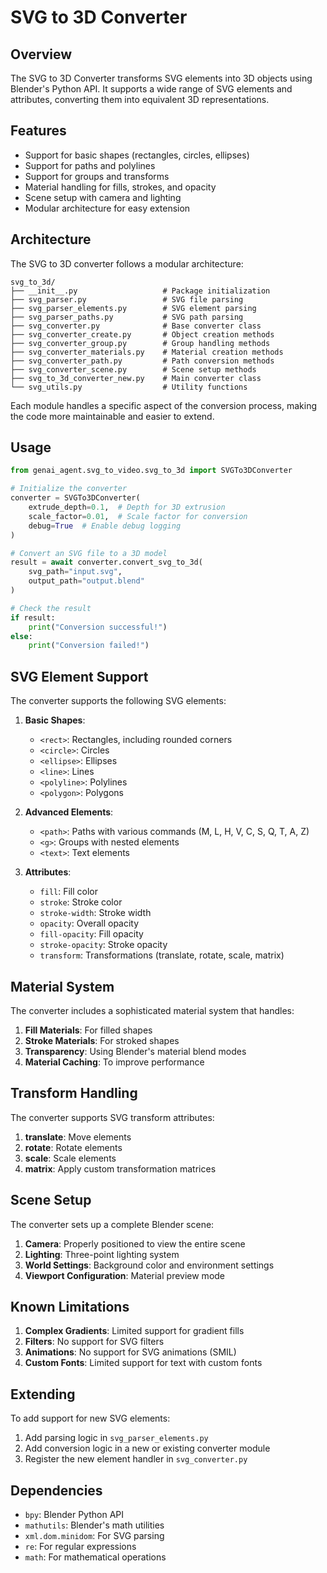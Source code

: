 # SVG to 3D Converter

## Overview

The SVG to 3D Converter transforms SVG elements into 3D objects using Blender's Python API. It supports a wide range of SVG elements and attributes, converting them into equivalent 3D representations.

## Features

- Support for basic shapes (rectangles, circles, ellipses)
- Support for paths and polylines
- Support for groups and transforms
- Material handling for fills, strokes, and opacity
- Scene setup with camera and lighting
- Modular architecture for easy extension

## Architecture

The SVG to 3D converter follows a modular architecture:

```
svg_to_3d/
├── __init__.py                   # Package initialization
├── svg_parser.py                 # SVG file parsing
├── svg_parser_elements.py        # SVG element parsing
├── svg_parser_paths.py           # SVG path parsing
├── svg_converter.py              # Base converter class
├── svg_converter_create.py       # Object creation methods
├── svg_converter_group.py        # Group handling methods
├── svg_converter_materials.py    # Material creation methods
├── svg_converter_path.py         # Path conversion methods
├── svg_converter_scene.py        # Scene setup methods
├── svg_to_3d_converter_new.py    # Main converter class
└── svg_utils.py                  # Utility functions
```

Each module handles a specific aspect of the conversion process, making the code more maintainable and easier to extend.

## Usage

```python
from genai_agent.svg_to_video.svg_to_3d import SVGTo3DConverter

# Initialize the converter
converter = SVGTo3DConverter(
    extrude_depth=0.1,  # Depth for 3D extrusion
    scale_factor=0.01,  # Scale factor for conversion
    debug=True  # Enable debug logging
)

# Convert an SVG file to a 3D model
result = await converter.convert_svg_to_3d(
    svg_path="input.svg",
    output_path="output.blend"
)

# Check the result
if result:
    print("Conversion successful!")
else:
    print("Conversion failed!")
```

## SVG Element Support

The converter supports the following SVG elements:

1. **Basic Shapes**:
   - `<rect>`: Rectangles, including rounded corners
   - `<circle>`: Circles
   - `<ellipse>`: Ellipses
   - `<line>`: Lines
   - `<polyline>`: Polylines
   - `<polygon>`: Polygons

2. **Advanced Elements**:
   - `<path>`: Paths with various commands (M, L, H, V, C, S, Q, T, A, Z)
   - `<g>`: Groups with nested elements
   - `<text>`: Text elements

3. **Attributes**:
   - `fill`: Fill color
   - `stroke`: Stroke color
   - `stroke-width`: Stroke width
   - `opacity`: Overall opacity
   - `fill-opacity`: Fill opacity
   - `stroke-opacity`: Stroke opacity
   - `transform`: Transformations (translate, rotate, scale, matrix)

## Material System

The converter includes a sophisticated material system that handles:

1. **Fill Materials**: For filled shapes
2. **Stroke Materials**: For stroked shapes
3. **Transparency**: Using Blender's material blend modes
4. **Material Caching**: To improve performance

## Transform Handling

The converter supports SVG transform attributes:

1. **translate**: Move elements
2. **rotate**: Rotate elements
3. **scale**: Scale elements
4. **matrix**: Apply custom transformation matrices

## Scene Setup

The converter sets up a complete Blender scene:

1. **Camera**: Properly positioned to view the entire scene
2. **Lighting**: Three-point lighting system
3. **World Settings**: Background color and environment settings
4. **Viewport Configuration**: Material preview mode

## Known Limitations

1. **Complex Gradients**: Limited support for gradient fills
2. **Filters**: No support for SVG filters
3. **Animations**: No support for SVG animations (SMIL)
4. **Custom Fonts**: Limited support for text with custom fonts

## Extending

To add support for new SVG elements:

1. Add parsing logic in `svg_parser_elements.py`
2. Add conversion logic in a new or existing converter module
3. Register the new element handler in `svg_converter.py`

## Dependencies

- `bpy`: Blender Python API
- `mathutils`: Blender's math utilities
- `xml.dom.minidom`: For SVG parsing
- `re`: For regular expressions
- `math`: For mathematical operations
